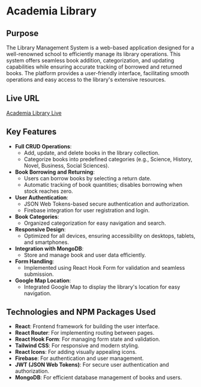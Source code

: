 # Academia Library

## Purpose
The Library Management System is a web-based application designed for a well-renowned school to efficiently manage its library operations. This system offers seamless book addition, categorization, and updating capabilities while ensuring accurate tracking of borrowed and returned books. The platform provides a user-friendly interface, facilitating smooth operations and easy access to the library's extensive resources.

## Live URL
[Academia Library Live](https://your-live-url.com)

## Key Features
- **Full CRUD Operations**: 
  - Add, update, and delete books in the library collection.
  - Categorize books into predefined categories (e.g., Science, History, Novel, Business, Social Sciences).
- **Book Borrowing and Returning**: 
  - Users can borrow books by selecting a return date.
  - Automatic tracking of book quantities; disables borrowing when stock reaches zero.
- **User Authentication**:
  - JSON Web Tokens-based secure authentication and authorization.
  - Firebase integration for user registration and login.
- **Book Categories**: 
  - Organized categorization for easy navigation and search.
- **Responsive Design**: 
  - Optimized for all devices, ensuring accessibility on desktops, tablets, and smartphones.
- **Integration with MongoDB**:
  - Store and manage book and user data efficiently.
- **Form Handling**:
  - Implemented using React Hook Form for validation and seamless submission.
- **Google Map Location**:
  - Integrated Google Map to display the library's location for easy navigation.

## Technologies and NPM Packages Used
- **React**: Frontend framework for building the user interface.
- **React Router**: For implementing routing between pages.
- **React Hook Form**: For managing form state and validation.
- **Tailwind CSS**: For responsive and modern styling.
- **React Icons**: For adding visually appealing icons.
- **Firebase**: For authentication and user management.
- **JWT (JSON Web Tokens)**: For secure user authentication and authorization.
- **MongoDB**: For efficient database management of books and users.

